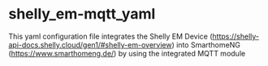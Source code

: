 # shelly_em-mqtt_yaml
This yaml configuration file integrates the Shelly EM Device (https://shelly-api-docs.shelly.cloud/gen1/#shelly-em-overview) into SmarthomeNG (https://www.smarthomeng.de/) by using the integrated MQTT module

